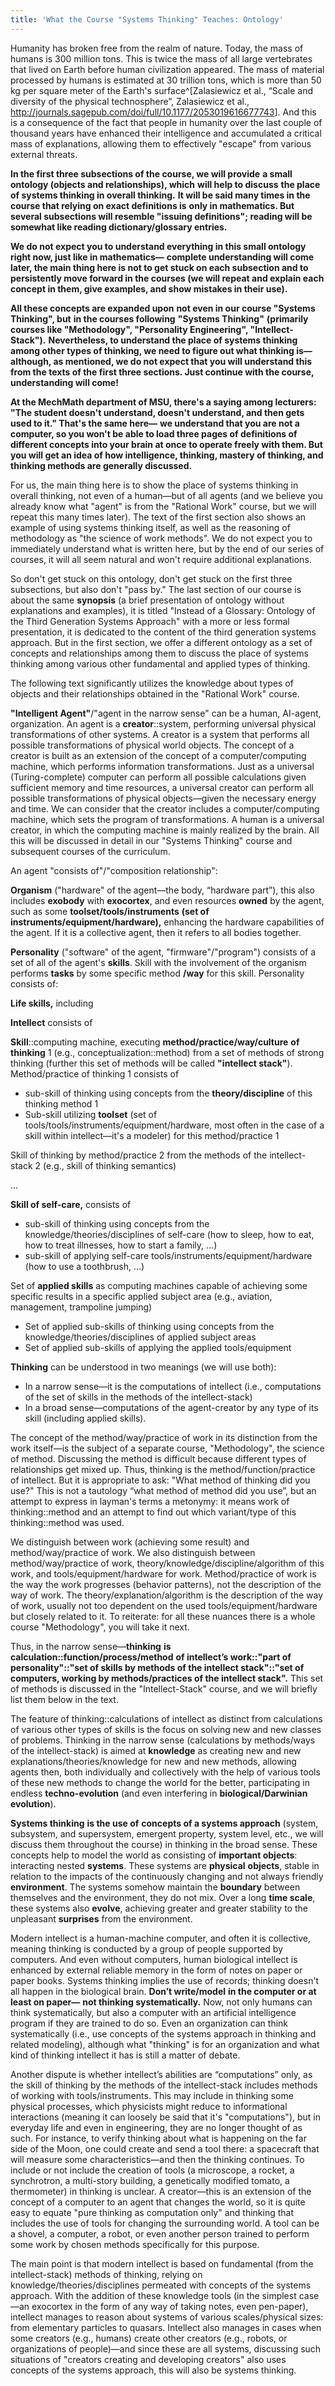 ```yaml
---
title: 'What the Course "Systems Thinking" Teaches: Ontology'
---
```


Humanity has broken free from the realm of nature. Today, the mass of humans is 300 million tons. This is twice the mass of all large vertebrates that lived on Earth before human civilization appeared. The mass of material processed by humans is estimated at 30 trillion tons, which is more than 50 kg per square meter of the Earth's surface^[Zalasiewicz et al., “Scale and diversity of the physical technosphere”, Zalasiewicz et al., <http://journals.sagepub.com/doi/full/10.1177/2053019616677743>]. And this is a consequence of the fact that people in humanity over the last couple of thousand years have enhanced their intelligence and accumulated a critical mass of explanations, allowing them to effectively "escape" from various external threats.

**In the first three subsections of the course, we will provide** **a small** **ontology (objects and relationships), which** **will help to discuss** **the place of systems thinking in overall thinking.** **It will be said many times in the course that relying on exact definitions is** **only in mathematics. But several subsections will resemble "issuing definitions"; reading will be somewhat like reading dictionary/glossary entries.**

**We do not expect you to understand everything in this small ontology right now, just like in mathematics—** **complete understanding will come later, the main thing here is not to get stuck on each subsection and to persistently move forward in the courses (we will repeat and explain each concept in them, give examples, and show mistakes in their use).**

**All these concepts are expanded upon** **not even in our course "Systems Thinking", but** **in the courses following** **"Systems Thinking"** **(primarily courses like "Methodology", "Personality Engineering", "Intellect-Stack").** **Nevertheless, to understand the place of systems thinking among other types of thinking, we need to figure out what thinking is—** **although, as mentioned, we do not expect that you will understand this from the texts of the first three sections. Just continue with the course, understanding will come!**

**At the MechMath department of MSU, there's a saying among lecturers: "The student doesn't understand, doesn't understand, and then gets used to it." That's the same here—** **we understand that you are not a computer, so you won't be able to load three pages of definitions of different concepts into your brain at once to operate freely with them. But you will get an idea of how intelligence, thinking, mastery of thinking, and thinking methods are generally discussed.**

For us, the main thing here is to show the place of systems thinking in overall thinking, not even of a human—but of all agents (and we believe you already know what "agent" is from the "Rational Work" course, but we will repeat this many times later). The text of the first section also shows an example of using systems thinking itself, as well as the reasoning of methodology as "the science of work methods". We do not expect you to immediately understand what is written here, but by the end of our series of courses, it will all seem natural and won't require additional explanations.

So don't get stuck on this ontology, don't get stuck on the first three subsections, but also don't "pass by." The last section of our course is about the same **synopsis** (a brief presentation of ontology without explanations and examples), it is titled "Instead of a Glossary: Ontology of the Third Generation Systems Approach" with a more or less formal presentation, it is dedicated to the content of the third generation systems approach. But in the first section, we offer a different ontology as a set of concepts and relationships among them to discuss the place of systems thinking among various other fundamental and applied types of thinking.

The following text significantly utilizes the knowledge about types of objects and their relationships obtained in the "Rational Work" course.

**"Intelligent Agent"**/"agent in the narrow sense" can be a human, AI-agent, organization. An agent is a **creator**::system, performing universal physical transformations of other systems. A creator is a system that performs all possible transformations of physical world objects. The concept of a creator is built as an extension of the concept of a computer/computing machine, which performs information transformations. Just as a universal (Turing-complete) computer can perform all possible calculations given sufficient memory and time resources, a universal creator can perform all possible transformations of physical objects—given the necessary energy and time. We can consider that the creator includes a computer/computing machine, which sets the program of transformations. A human is a universal creator, in which the computing machine is mainly realized by the brain. All this will be discussed in detail in our "Systems Thinking" course and subsequent courses of the curriculum.

An agent "consists of"/"composition relationship":

**Organism** ("hardware" of the agent—the body, “hardware part”), this also includes **exobody** with **exocortex**, and even resources **owned** by the agent, such as some **toolset/tools/instruments** **(set of instruments/equipment/hardware),** enhancing the hardware capabilities of the agent. If it is a collective agent, then it refers to all bodies together.

**Personality** ("software" of the agent, "firmware"/"program") consists of a set of all of the agent's **skills**. Skill with the involvement of the organism performs **tasks** by some specific method **/way** for this skill. Personality consists of:

**Life skills,** including

**Intellect** consists of

**Skill**::computing machine, executing
**method/practice/way/culture** **of thinking** 1 (e.g., conceptualization::method) from a set of methods of strong thinking (further this set of methods will be called **"intellect stack"**). Method/practice of thinking 1 consists of

-   sub-skill of thinking using concepts from the **theory/discipline** of this thinking method 1
-   Sub-skill utilizing **toolset** (set of tools/tools/instruments/equipment/hardware, most often in the case of a skill within intellect—it's a modeler) for this method/practice 1

Skill of thinking by method/practice 2 from the methods of the intellect-stack 2 (e.g., skill of thinking semantics)

...

**Skill of self-care,** consists of

-   sub-skill of thinking using concepts from the knowledge/theories/disciplines of self-care (how to sleep, how to eat, how to treat illnesses, how to start a family, ...)
-   sub-skill of applying self-care tools/instruments/equipment/hardware (how to use a toothbrush, ...)

Set of **applied skills** as computing machines capable of achieving some specific results in a specific applied subject area (e.g., aviation, management, trampoline jumping)

-   Set of applied sub-skills of thinking using concepts from the knowledge/theories/disciplines of applied subject areas
-   Set of applied sub-skills of applying the applied tools/equipment

**Thinking** can be understood in two meanings (we will use both):

-   In a narrow sense—it is the computations of intellect (i.e., computations of the set of skills in the methods of the intellect-stack)
-   In a broad sense—computations of the agent-creator by any type of its skill (including applied skills).

The concept of the method/way/practice of work in its distinction from the work itself—is the subject of a separate course, "Methodology", the science of method. Discussing the method is difficult because different types of relationships get mixed up. Thus, thinking is the method/function/practice of intellect. But it is appropriate to ask: "What method of thinking did you use?" This is not a tautology “what method of method did you use”, but an attempt to express in layman's terms a metonymy: it means work of thinking::method and an attempt to find out which variant/type of this thinking::method was used.

We distinguish between work (achieving some result) and method/way/practice of work. We also distinguish between method/way/practice of work, theory/knowledge/discipline/algorithm of this work, and tools/equipment/hardware for work. Method/practice of work is the way the work progresses (behavior patterns), not the description of the way of work. The theory/explanation/algorithm is the description of the way of work, usually not too dependent on the used tools/equipment/hardware but closely related to it. To reiterate: for all these nuances there is a whole course "Methodology", you will take it next.

Thus, in the narrow sense—**thinking** **is calculation::function/process/method** **of intellect’s work::"part of personality"::"set of skills by methods of the intellect stack"::"set of** **computers, working by methods/practices of the intellect stack".** This set of methods is discussed in the "Intellect-Stack" course, and we will briefly list them below in the text.

The feature of thinking::calculations of intellect as distinct from calculations of various other types of skills is the focus on solving new and new classes of problems. Thinking in the narrow sense (calculations by methods/ways of the intellect-stack) is aimed at **knowledge** as creating new and new explanations/theories/knowledge for new and new methods, allowing agents then, both individually and collectively with the help of various tools of these new methods to change the world for the better, participating in endless **techno-evolution** (and even interfering in **biological/Darwinian evolution**).

**Systems thinking** **is the use of** **concepts of a systems approach** (system, subsystem, and supersystem, emergent property, system level, etc., we will discuss them throughout the course) in thinking in the broad sense. These concepts help to model the world as consisting of **important objects**: interacting nested **systems**. These systems are **physical** **objects**, stable in relation to the impacts of the continuously changing and not always friendly **environment**. The systems somehow maintain the **boundary** between themselves and the environment, they do not mix. Over a long **time scale**, these systems also **evolve**, achieving greater and greater stability to the unpleasant **surprises** from the environment.

Modern intellect is a human-machine computer, and often it is collective, meaning thinking is conducted by a group of people supported by computers. And even without computers, human biological intellect is enhanced by external reliable memory in the form of notes on paper or paper books. Systems thinking implies the use of records; thinking doesn't all happen in the biological brain. **Don’t write/model** **in the computer or at least on paper—** **not thinking systematically.** Now, not only humans can think systematically, but also a computer with an artificial intelligence program if they are trained to do so. Even an organization can think systematically (i.e., use concepts of the systems approach in thinking and related modeling), although what "thinking" is for an organization and what kind of thinking intellect it has is still a matter of debate.

Another dispute is whether intellect’s abilities are “computations” only, as the skill of thinking by the methods of the intellect-stack includes methods of working with tools/instruments. This may include in thinking some physical processes, which physicists might reduce to informational interactions (meaning it can loosely be said that it's "computations"), but in everyday life and even in engineering, they are no longer thought of as such. For instance, to verify thinking about what is happening on the far side of the Moon, one could create and send a tool there: a spacecraft that will measure some characteristics—and then the thinking continues. To include or not include the creation of tools (a microscope, a rocket, a synchrotron, a multi-story building, a genetically modified tomato, a thermometer) in thinking is unclear. A creator—this is an extension of the concept of a computer to an agent that changes the world, so it is quite easy to equate "pure thinking as computation only" and thinking that includes the use of tools for changing the surrounding world. A tool can be a shovel, a computer, a robot, or even another person trained to perform some work by chosen methods specifically for this purpose.

The main point is that modern intellect is based on fundamental (from the intellect-stack) methods of thinking, relying on knowledge/theories/disciplines permeated with concepts of the systems approach. With the addition of these knowledge tools (in the simplest case—an exocortex in the form of any way of taking notes, even pen-paper), intellect manages to reason about systems of various scales/physical sizes: from elementary particles to quasars. Intellect also manages in cases when some creators (e.g., humans) create other creators (e.g., robots, or organizations of people)—and since these are all systems, discussing such situations of "creators creating and developing creators" also uses concepts of the systems approach, this will also be systems thinking.